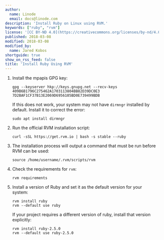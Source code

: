 ```yaml
---
author:
  name: Linode
  email: docs@linode.com
description: 'Install Ruby on Linux using RVM.'
keywords: ["ruby", "rvm"]
license: '[CC BY-ND 4.0](https://creativecommons.org/licenses/by-nd/4.0)'
published: 2018-03-08
modified: 2018-03-08
modified_by:
  name: Jared Kobos
shortguide: true
show_on_rss_feed: false
title: 'Install Ruby Using RVM'
---
```


1.  Install the mpapis GPG key:

        gpg --keyserver hkp://keys.gnupg.net --recv-keys 409B6B1796C275462A1703113804BB82D39DC0E3 7D2BAF1CF37B13E2069D6956105BD0E739499BDB

    If this does not work, your system may not have `dirmngr` installed by default. Install it to correct the error:

        sudo apt install dirmngr

2.  Run the official RVM installation script:


        curl -sSL https://get.rvm.io | bash -s stable --ruby

3.  The installation process will output a command that must be run before RVM can be used:

        source /home/username/.rvm/scripts/rvm

4.  Check the requirements for `rvm`:

        rvm requirements

5.  Install a version of Ruby and set it as the default version for your system:

        rvm install ruby
        rvm --default use ruby

    If your project requires a different version of ruby, install that version explicitly:

        rvm install ruby-2.5.0
        rvm --default use ruby-2.5.0

